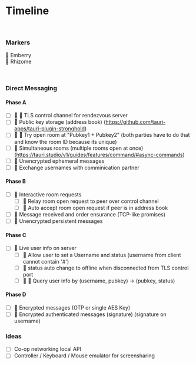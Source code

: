 # Timeline

<br>

### Markers

:grapes: Emberry <br>
:seedling: Rhizome

<br>

### Direct Messaging

#### Phase A
- [ ] :grapes: :seedling: TLS control channel for rendezvous server
- [ ] :grapes: Public key storage (address book) (https://github.com/tauri-apps/tauri-plugin-stronghold)
- [ ] :grapes: :seedling: Try open room at "Pubkey1 + Pubkey2" (both parties have to do that and know the room ID because its unique)
- [ ] :grapes: Simultaneous rooms (multiple rooms open at once) (https://tauri.studio/v1/guides/features/command/#async-commands)
- [ ] :grapes: Unencrypted ephemeral messages
- [ ] :grapes: Exchange usernames with comminication partner <br>
#### Phase B
- [ ] :seedling: Interactive room requests
  - [ ] :seedling: Relay room open request to peer over control channel
  - [ ] :grapes: Auto accept room open request if peer is in address book
- [ ] :grapes: Message received and order ensurance (TCP-like promises)
- [ ] :grapes: Unencrypted persistent messages <br>
#### Phase C
- [ ] :seedling: Live user info on server
  - [ ] :seedling: Allow user to set a Username and status (username from client cannot contain '#')
  - [ ] :seedling: status auto change to offline when disconnected from TLS control port
  - [ ] :grapes: :seedling: Query user info by (username, pubkey) -> (pubkey, status) <br>
#### Phase D
- [ ] :grapes: Encrypted messages (OTP or single AES Key)
- [ ] :grapes: Encrypted authenticated messages (signature) (signature on username)

### Ideas

- [ ] Co-op networking local API
- [ ] Controller / Keyboard / Mouse emulator for screensharing